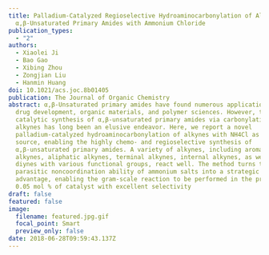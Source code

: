 ```yaml
---
title: Palladium-Catalyzed Regioselective Hydroaminocarbonylation of Alkynes to
  α,β-Unsaturated Primary Amides with Ammonium Chloride
publication_types:
  - "2"
authors:
  - Xiaolei Ji
  - Bao Gao
  - Xibing Zhou
  - Zongjian Liu
  - Hanmin Huang
doi: 10.1021/acs.joc.8b01405
publication: The Journal of Organic Chemistry
abstract: α,β-Unsaturated primary amides have found numerous applications in
  drug development, organic materials, and polymer sciences. However, the
  catalytic synthesis of α,β-unsaturated primary amides via carbonylation of
  alkynes has long been an elusive endeavor. Here, we report a novel
  palladium-catalyzed hydroaminocarbonylation of alkynes with NH4Cl as the amine
  source, enabling the highly chemo- and regioselective synthesis of
  α,β-unsaturated primary amides. A variety of alkynes, including aromatic
  alkynes, aliphatic alkynes, terminal alkynes, internal alkynes, as well as
  diynes with various functional groups, react well. The method turns the
  parasitic noncoordination ability of ammonium salts into a strategic
  advantage, enabling the gram-scale reaction to be performed in the presence of
  0.05 mol % of catalyst with excellent selectivity
draft: false
featured: false
image:
  filename: featured.jpg.gif
  focal_point: Smart
  preview_only: false
date: 2018-06-28T09:59:43.137Z
---
```

